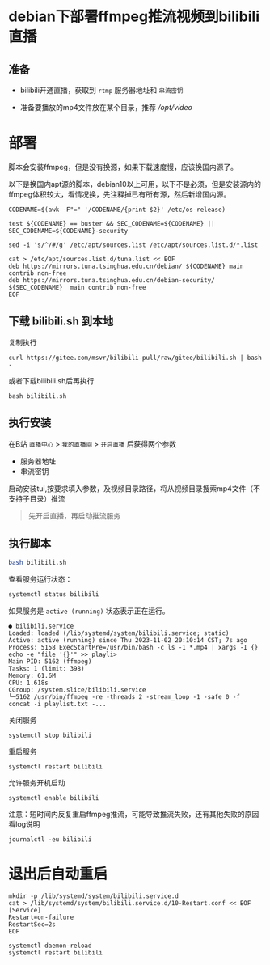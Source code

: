 # debian下部署ffmpeg推流视频到bilibili直播

## 准备

- bilibili开通直播，获取到 `rtmp` 服务器地址和 `串流密钥`

- 准备要播放的mp4文件放在某个目录，推荐 */opt/video*

# 部署

脚本会安装ffmpeg，但是没有换源，如果下载速度慢，应该换国内源了。


以下是换国内apt源的脚本，debian10以上可用，以下不是必须，但是安装源内的ffmpeg体积较大，看情况换，先注释掉已有所有源，然后新增国内源。

```
CODENAME=$(awk -F"=" '/CODENAME/{print $2}' /etc/os-release)

test ${CODENAME} == buster && SEC_CODENAME=${CODENAME} || SEC_CODENAME=${CODENAME}-security

sed -i 's/^/#/g' /etc/apt/sources.list /etc/apt/sources.list.d/*.list

cat > /etc/apt/sources.list.d/tuna.list << EOF
deb https://mirrors.tuna.tsinghua.edu.cn/debian/ ${CODENAME} main contrib non-free
deb https://mirrors.tuna.tsinghua.edu.cn/debian-security/ ${SEC_CODENAME}  main contrib non-free 
EOF

```


## 下载 **bilibili.sh** 到本地

复制执行

```
curl https://gitee.com/msvr/bilibili-pull/raw/gitee/bilibili.sh | bash -
```

或者下载bilibili.sh后再执行

```
bash bilibili.sh
```

## 执行安装

在B站 `直播中心` > `我的直播间` > `开启直播` 后获得两个参数

- 服务器地址
- 串流密钥

启动安装tui,按要求填入参数，及视频目录路径，将从视频目录搜索mp4文件（不支持子目录）推流

> 先开启直播，再启动推流服务


## 执行脚本

```bash
bash bilibili.sh
```

查看服务运行状态：

```bash
systemctl status bilibili
```

如果服务是 `active (running)` 状态表示正在运行。

```
● bilibili.service
Loaded: loaded (/lib/systemd/system/bilibili.service; static)
Active: active (running) since Thu 2023-11-02 20:10:14 CST; 7s ago
Process: 5158 ExecStartPre=/usr/bin/bash -c ls -1 *.mp4 | xargs -I {} echo -e "file '{}'" >> playli>
Main PID: 5162 (ffmpeg)
Tasks: 1 (limit: 398)
Memory: 61.6M
CPU: 1.618s
CGroup: /system.slice/bilibili.service
└─5162 /usr/bin/ffmpeg -re -threads 2 -stream_loop -1 -safe 0 -f concat -i playlist.txt -...

```


关闭服务

```
systemctl stop bilibili
```

重启服务

```
systemctl restart bilibili
```

允许服务开机启动

```
systemctl enable bilibili
```

注意：短时间内反复重启ffmpeg推流，可能导致推流失败，还有其他失败的原因看log说明

```
journalctl -eu bilibili 
```


# 退出后自动重启



```
mkdir -p /lib/systemd/system/bilibili.service.d
cat > /lib/systemd/system/bilibili.service.d/10-Restart.conf << EOF
[Service]
Restart=on-failure
RestartSec=2s
EOF

systemctl daemon-reload
systemctl restart bilibili

```